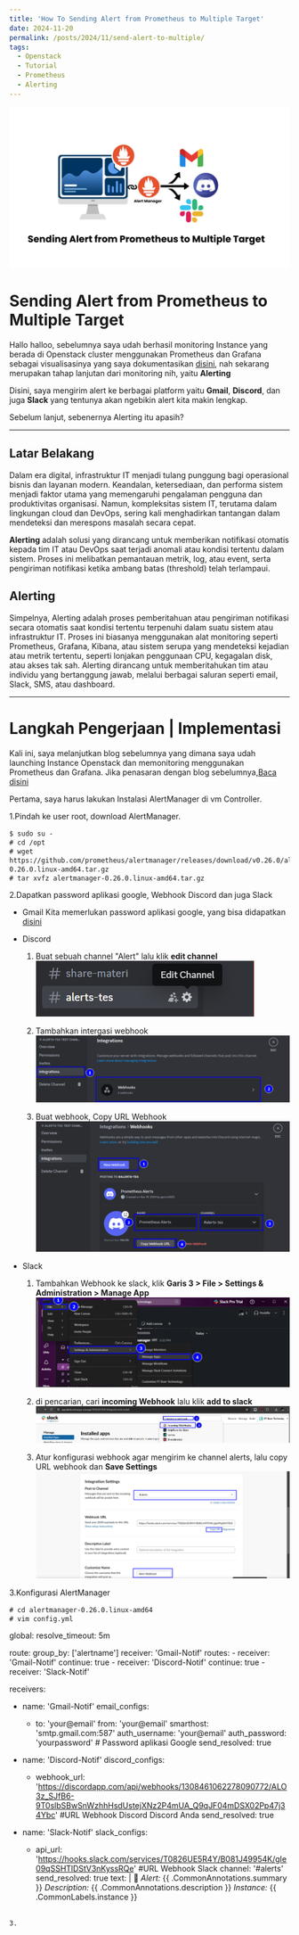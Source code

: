 ```yaml
---
title: 'How To Sending Alert from Prometheus to Multiple Target'
date: 2024-11-20
permalink: /posts/2024/11/send-alert-to-multiple/
tags:
  - Openstack
  - Tutorial
  - Prometheus
  - Alerting
---
```


![alert](/images/alert.png)

# **Sending Alert from Prometheus to Multiple Target**
Hallo halloo, sebelumnya saya udah berhasil monitoring Instance yang berada di Openstack cluster menggunakan Prometheus dan Grafana sebagai visualisasinya yang saya dokumentasikan [ disini](https://gantengjanuar.github.io//posts/2024/11/prometheus-instance-monitoring/), nah sekarang merupakan tahap lanjutan dari monitoring nih, yaitu **Alerting**

Disini, saya mengirim alert ke berbagai platform yaitu **Gmail**, **Discord**, dan juga **Slack** yang tentunya akan ngebikin alert kita makin lengkap.

Sebelum lanjut, sebenernya Alerting itu apasih?

---

## Latar Belakang
Dalam era digital, infrastruktur IT menjadi tulang punggung bagi operasional bisnis dan layanan modern. Keandalan, ketersediaan, dan performa sistem menjadi faktor utama yang memengaruhi pengalaman pengguna dan produktivitas organisasi. Namun, kompleksitas sistem IT, terutama dalam lingkungan cloud dan DevOps, sering kali menghadirkan tantangan dalam mendeteksi dan merespons masalah secara cepat.

**Alerting** adalah solusi yang dirancang untuk memberikan notifikasi otomatis kepada tim IT atau DevOps saat terjadi anomali atau kondisi tertentu dalam sistem. Proses ini melibatkan pemantauan metrik, log, atau event, serta pengiriman notifikasi ketika ambang batas (threshold) telah terlampaui.

## Alerting

Simpelnya, Alerting adalah proses pemberitahuan atau pengiriman notifikasi secara otomatis saat kondisi tertentu terpenuhi dalam suatu sistem atau infrastruktur IT. Proses ini biasanya menggunakan alat monitoring seperti Prometheus, Grafana, Kibana, atau sistem serupa yang mendeteksi kejadian atau metrik tertentu, seperti lonjakan penggunaan CPU, kegagalan disk, atau akses tak sah. Alerting dirancang untuk memberitahukan tim atau individu yang bertanggung jawab, melalui berbagai saluran seperti email, Slack, SMS, atau dashboard.

---

# Langkah Pengerjaan | Implementasi
Kali ini, saya melanjutkan blog sebelumnya yang dimana saya udah launching Instance Openstack dan memonitoring menggunakan Prometheus dan Grafana. Jika penasaran dengan blog sebelumnya,[Baca disini](https://gantengjanuar.github.io//posts/2024/11/prometheus-instance-monitoring/)

Pertama, saya harus lakukan Instalasi AlertManager di vm Controller.

1.Pindah ke user root, download AlertManager.
```
$ sudo su -
# cd /opt
# wget https://github.com/prometheus/alertmanager/releases/download/v0.26.0/alertmanager-0.26.0.linux-amd64.tar.gz
# tar xvfz alertmanager-0.26.0.linux-amd64.tar.gz
```
2.Dapatkan password aplikasi google, Webhook Discord dan juga Slack
* Gmail
  Kita memerlukan password aplikasi google, yang bisa didapatkan [disini](https://myaccount.google.com/u/0/apppasswords) 

* Discord
  1. Buat sebuah channel "Alert" lalu klik **edit channel**
  ![alerting](/images/alerting-1.png)
  
  2. Tambahkan intergasi webhook 
  ![alerting](/images/alerting-2.png)

  3. Buat webhook, Copy URL Webhook
  ![alerting](/images/alerting-3.png)

* Slack
  1. Tambahkan Webhook ke slack, klik **Garis 3 > File > Settings & Administration > Manage App**
  ![alerting](/images/alerting-5.png)

  2. di pencarian, cari **incoming Webhook** lalu klik **add to slack** 
  ![alerting](/images/alerting-4.png)

  3. Atur konfigurasi webhook agar mengirim ke channel alerts, lalu copy URL webhook dan **Save Settings**
  ![alerting](/images/alerting-6.png)

3.Konfigurasi AlertManager
```
# cd alertmanager-0.26.0.linux-amd64
# vim config.yml
```
global:
  resolve_timeout: 5m

route:
  group_by: ['alertname']
  receiver: 'Gmail-Notif'
  routes:
    - receiver: 'Gmail-Notif'
      continue: true
    - receiver: 'Discord-Notif'
      continue: true
    - receiver: 'Slack-Notif'

receivers:
  - name: 'Gmail-Notif'
    email_configs:
      - to: 'your@email'
        from: 'your@email'
        smarthost: 'smtp.gmail.com:587'
        auth_username: 'your@email'
        auth_password: 'yourpassword' # Password aplikasi Google
        send_resolved: true

  - name: 'Discord-Notif'
    discord_configs:
      - webhook_url: 'https://discordapp.com/api/webhooks/1308461062278090772/ALO3z_SJfB6-9T0slbSBwSnWzhhHsdUstejXNz2P4mUA_Q9qJF04mDSX02Pp47j34Ybc' #URL Webhook Discord Discord Anda
        send_resolved: true

  - name: 'Slack-Notif'
    slack_configs:
      - api_url: 'https://hooks.slack.com/services/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' #URL Webhook Slack
        channel: '#alerts'
        send_resolved: true
        text: |
          :rotating_light: *Alert:* {{ .CommonAnnotations.summary }}
          *Description:* {{ .CommonAnnotations.description }}
          *Instance:* {{ .CommonLabels.instance }}
```

3.
        
